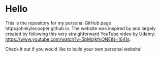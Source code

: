 # Hello
This is the repository for my personal GitHub page https:johnkylecooper.github.io. The website was inspired by and largely created by following this very straighforward YouTube video by Udemy: https://www.youtube.com/watch?v=5bMdjkfvONE&t=1641s.

Check it out if you would like to build your own personal website!
